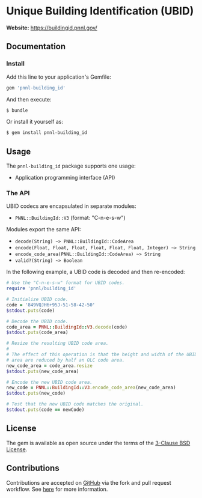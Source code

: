 # Unique Building Identification (UBID)

**Website:** https://buildingid.pnnl.gov/

## Documentation

### Install

Add this line to your application's Gemfile:

```ruby
gem 'pnnl-building_id'
```

And then execute:
```bash
$ bundle
```

Or install it yourself as:
```bash
$ gem install pnnl-building_id
```

## Usage

The `pnnl-building_id` package supports one usage:
* Application programming interface (API)

### The API

UBID codecs are encapsulated in separate modules:
* `PNNL::BuildingId::V3` (format: "C-n-e-s-w")

Modules export the same API:
* `decode(String) ~> PNNL::BuildingId::CodeArea`
* `encode(Float, Float, Float, Float, Float, Float, Integer) ~> String`
* `encode_code_area(PNNL::BuildingId::CodeArea) ~> String`
* `valid?(String) ~> Boolean`

In the following example, a UBID code is decoded and then re-encoded:

```ruby
# Use the "C-n-e-s-w" format for UBID codes.
require 'pnnl/building_id'

# Initialize UBID code.
code = '849VQJH6+95J-51-58-42-50'
$stdout.puts(code)

# Decode the UBID code.
code_area = PNNL::BuildingId::V3.decode(code)
$stdout.puts(code_area)

# Resize the resulting UBID code area.
#
# The effect of this operation is that the height and width of the UBID code
# area are reduced by half an OLC code area.
new_code_area = code_area.resize
$stdout.puts(new_code_area)

# Encode the new UBID code area.
new_code = PNNL::BuildingId::V3.encode_code_area(new_code_area)
$stdout.puts(new_code)

# Test that the new UBID code matches the original.
$stdout.puts(code == newCode)
```

## License

The gem is available as open source under the terms of the [3-Clause BSD License](https://opensource.org/licenses/BSD-3-Clause).

## Contributions

Contributions are accepted on [GitHub](https://github.com/) via the fork and pull request workflow. See [here](https://help.github.com/articles/using-pull-requests/) for more information.
